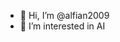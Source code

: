 - 👋 Hi, I’m @alfian2009
- 👀 I’m interested in AI

<!---
alfian2009/alfian2009 is a ✨ special ✨ repository because its `README.md` (this file) appears on your GitHub profile.
You can click the Preview link to take a look at your changes.
--->

